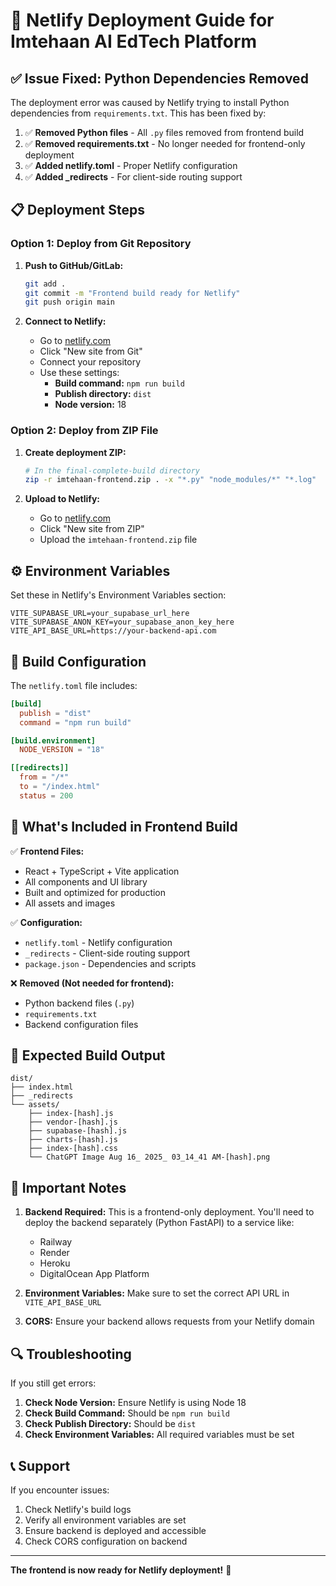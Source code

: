 # 🚀 Netlify Deployment Guide for Imtehaan AI EdTech Platform

## ✅ **Issue Fixed: Python Dependencies Removed**

The deployment error was caused by Netlify trying to install Python dependencies from `requirements.txt`. This has been fixed by:

1. ✅ **Removed Python files** - All `.py` files removed from frontend build
2. ✅ **Removed requirements.txt** - No longer needed for frontend-only deployment
3. ✅ **Added netlify.toml** - Proper Netlify configuration
4. ✅ **Added _redirects** - For client-side routing support

## 📋 **Deployment Steps**

### **Option 1: Deploy from Git Repository**

1. **Push to GitHub/GitLab:**
   ```bash
   git add .
   git commit -m "Frontend build ready for Netlify"
   git push origin main
   ```

2. **Connect to Netlify:**
   - Go to [netlify.com](https://netlify.com)
   - Click "New site from Git"
   - Connect your repository
   - Use these settings:
     - **Build command:** `npm run build`
     - **Publish directory:** `dist`
     - **Node version:** 18

### **Option 2: Deploy from ZIP File**

1. **Create deployment ZIP:**
   ```bash
   # In the final-complete-build directory
   zip -r imtehaan-frontend.zip . -x "*.py" "node_modules/*" "*.log"
   ```

2. **Upload to Netlify:**
   - Go to [netlify.com](https://netlify.com)
   - Click "New site from ZIP"
   - Upload the `imtehaan-frontend.zip` file

## ⚙️ **Environment Variables**

Set these in Netlify's Environment Variables section:

```
VITE_SUPABASE_URL=your_supabase_url_here
VITE_SUPABASE_ANON_KEY=your_supabase_anon_key_here
VITE_API_BASE_URL=https://your-backend-api.com
```

## 🔧 **Build Configuration**

The `netlify.toml` file includes:

```toml
[build]
  publish = "dist"
  command = "npm run build"

[build.environment]
  NODE_VERSION = "18"

[[redirects]]
  from = "/*"
  to = "/index.html"
  status = 200
```

## 📁 **What's Included in Frontend Build**

✅ **Frontend Files:**
- React + TypeScript + Vite application
- All components and UI library
- Built and optimized for production
- All assets and images

✅ **Configuration:**
- `netlify.toml` - Netlify configuration
- `_redirects` - Client-side routing support
- `package.json` - Dependencies and scripts

❌ **Removed (Not needed for frontend):**
- Python backend files (`.py`)
- `requirements.txt`
- Backend configuration files

## 🎯 **Expected Build Output**

```
dist/
├── index.html
├── _redirects
└── assets/
    ├── index-[hash].js
    ├── vendor-[hash].js
    ├── supabase-[hash].js
    ├── charts-[hash].js
    ├── index-[hash].css
    └── ChatGPT Image Aug 16_ 2025_ 03_14_41 AM-[hash].png
```

## 🚨 **Important Notes**

1. **Backend Required:** This is a frontend-only deployment. You'll need to deploy the backend separately (Python FastAPI) to a service like:
   - Railway
   - Render
   - Heroku
   - DigitalOcean App Platform

2. **Environment Variables:** Make sure to set the correct API URL in `VITE_API_BASE_URL`

3. **CORS:** Ensure your backend allows requests from your Netlify domain

## 🔍 **Troubleshooting**

If you still get errors:

1. **Check Node Version:** Ensure Netlify is using Node 18
2. **Check Build Command:** Should be `npm run build`
3. **Check Publish Directory:** Should be `dist`
4. **Check Environment Variables:** All required variables must be set

## 📞 **Support**

If you encounter issues:
1. Check Netlify's build logs
2. Verify all environment variables are set
3. Ensure backend is deployed and accessible
4. Check CORS configuration on backend

---

**The frontend is now ready for Netlify deployment!** 🎉
